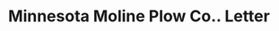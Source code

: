 ---
doi: 10.7916/D8JQ2C2F
date_other: '1903'
date_other_textual: '1903'
form: correspondence
genre:
- Letters (correspondence)
name:
- Minnesota Moline Plow Co.
object_in_context_url: https://biggert.cul.columbia.edu/items/view/ave_biggert_00653
subject_hierarchical_geographic:
- Minneapolis, Minnesota, United States
subject_name:
- Minnesota Moline Plow Co.
title: Minnesota Moline Plow Co.. Letter
sort_title: Minnesota Moline Plow Co.. Letter
call_number: ave_biggert_00653
coordinates:
- 44.983333333333334,-93.26666666666667
pid: ave_biggert_00653
identifiers: ave_biggert_00653
canvas_id: ldpd:395925
permalink: "/items/ave_biggert_00653/"
layout: iiif-image-page
---